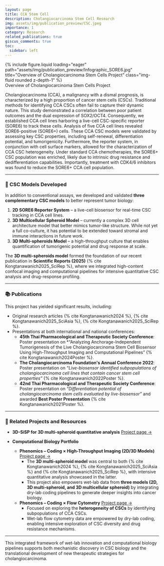 ```yaml
---
layout: page
title: CCA Stem Cell
description: Cholangiocarcinoma Stem Cell Research
img: assets/img/publication_preview/CSC.jpeg
importance: 1
category: Research
related_publications: true
giscus_comments: true
toc:
  sidebar: left
---
```

<div class="row">
    <div class="col-sm mt-3 mt-md-0">
        {% include figure.liquid loading="eager" path="assets/img/publication_preview/Infographic_SORE6.jpg" title="Overview of Cholangiocarcinoma Stem Cells Project" class="img-fluid rounded z-depth-1" %}
    </div>
</div>
<div class="caption">
    Overview of Cholangiocarcinoma Stem Cells Project
</div>

Cholangiocarcinoma (CCA), a malignancy with a dismal prognosis, is characterized by a high proportion of cancer stem cells (CSCs). Traditional methods for identifying CCA CSCs often fail to capture their dynamic nature. This study demonstrated a correlation between poor patient outcomes and the dual expression of SOX2/OCT4. Consequently, we established CCA cell lines harboring a live-cell CSC-specific reporter (SORE6) to track these cells. Analysis of five CCA cell lines revealed SORE6-positive (SORE6+) cells. These CCA CSC models were validated by assessing key CSC properties, including self-renewal, differentiation potential, and tumorigenicity. Furthermore, the reporter system, in conjunction with cell surface markers, allowed for the characterization of CCA CSC heterogeneity. Under standard CCA chemotherapies, the SORE6+ CSC population was enriched, likely due to intrinsic drug resistance and dedifferentiation capabilities. Importantly, treatment with CDK4/6 inhibitors was found to reduce the SORE6+ CCA cell population. 

---

### 🔬 CSC Models Developed
In addition to conventional assays, we developed and validated **three complementary CSC models** to better represent tumor biology:

1. **2D SORE6 Reporter System** – a live-cell biosensor for real-time CSC tracking in CCA cell lines.  
2. **3D Multicellular Spheroid Model** – currently a complex 3D cell architecture model that better mimics tumor-like structure. While not yet a full co-culture, it has potential to be extended toward stromal and immune interactions in future work.  
3. **3D Multi-spheroids Model** – a high-throughput culture that enables quantification of tumorigenic potential and drug response at scale. 
 
The **3D multi-spheroids model** formed the foundation of our recent publication in **Scientific Reports (2025)** {% cite Kongtanawanich2025_SciRep %}, where we integrated high-content confocal imaging and computational pipelines for intensive quantitative CSC analysis and drug-response profiling.

---

### 📚 Publications
This project has yielded significant results, including:  
- Original research articles {% cite Kongtanawanich2024 %}, {% cite Kongtanawanich2025_SciAsia %}, {% cite Kongtanawanich2025_SciRep %}.  
- Presentations at both international and national conferences:  
  - **45th Thai Pharmacological and Therapeutic Society Conference**: Poster presentation on *“Analyzing Anchorage-Independent Tumorigenesis of the Live Cholangiocarcinoma Stem Cell Biosensor Using High-Throughput Imaging and Computational Pipelines” {% cite Kongtanawanich2024Poster %}.  
  - **The Cholangiocarcinoma Foundation's Annual Conference 2022**: Poster presentation on *“Live-biosensor identified subpopulations of cholangiocarcinoma cell lines that contain cancer stem cell properties”* {% cite Kongtanawanich2022Poster %}.  
  - **42nd Thai Pharmacological and Therapeutic Society Conference**: Poster presentation on *“Differentiation potential of cholangiocarcinoma stem cells evaluated by live-biosensor”* and awarded **Best Poster Presentation** {% cite Kongtanawanich2021Poster %}.  

---

### 🔗 Related Projects and Resources
- **3D-SiSP for 3D multi-spheroid quantitative analysis** [Project page →](https://kuchikinamthip.github.io/projects/3D-SiSP/)  

- **Computational Biology Portfolio**  
  - **Phenomics – Coding × High-Throughput Imaging (2D/3D Models)** [Project page →](https://kuchikinamthip.github.io/projects/HT_imaging/)  
    - The **3D multi-spheroid model** was central to both {% cite Kongtanawanich2024 %}, {% cite Kongtanawanich2025_SciAsia %} and {% cite Kongtanawanich2025_SciRep %}, with intensive quantitative analysis showcased in the latter. 
    - This project also empowers wet-lab data from **three models (2D, 3D multi-spheroid, and 3D multicellular spheroid)** by integrating dry-lab coding pipelines to generate deeper insights into cancer biology.  
  - **Phenomics – Coding × Flow Cytometry** [Project page →](https://kuchikinamthip.github.io/projects/FlowCytometry/)  
    - Focused on exploring the **heterogeneity of CSCs** by identifying subpopulations of CCA CSCs.  
    - Wet-lab flow cytometry data are empowered by dry-lab coding, enabling intensive exploration of CSC diversity and drug resistance mechanisms.  

---

This integrated framework of wet-lab innovation and computational biology pipelines supports both mechanistic discovery in CSC biology and the translational development of new therapeutic strategies for cholangiocarcinoma.
